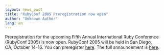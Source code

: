 ```yaml
---
layout: news_post
title: "RubyConf 2005 Preregistration now open"
author: "Unknown Author"
lang: en
---
```


Preregistration for the upcoming Fifth Annual International Ruby
Conference (RubyConf 2005) is now open. RubyConf 2005 will be held in
San Diego, CA, October 14-16. You can preregister [here][1]. The full
announcement is [here][2].



[1]: http://www.rubycentral.org/conference/prereg/
[2]: http://www.ruby-talk.org/cgi-bin/scat.rb/ruby/ruby-talk/134660
